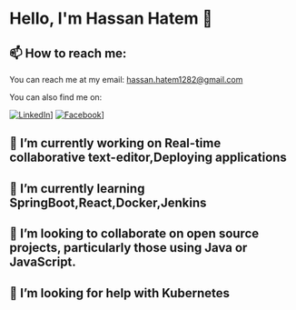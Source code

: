 # Hello, I'm Hassan Hatem 👋

## 📫 How to reach me:

You can reach me at my email: hassan.hatem1282@gmail.com

You can also find me on:

[![LinkedIn][linkedin-shield]][linkedin-url]]
[![Facebook][facebook-shield]][facebook-url]]

## 🔭 I’m currently working on Real-time collaborative text-editor,Deploying applications

## 🌱 I’m currently learning SpringBoot,React,Docker,Jenkins

## 👯 I’m looking to collaborate on open source projects, particularly those using Java or JavaScript.

## 🤔 I’m looking for help with Kubernetes


<!-- Links to your social media accounts -->

[linkedin-shield]: https://img.shields.io/badge/-LinkedIn-black.svg?style=flat-square&logo=linkedin&colorB=555
[linkedin-url]: (http://www.linkedin.com/in/hassan-hatem-a06799274)
[facebook-shield]: https://img.shields.io/badge/-Facebook-black.svg?style=flat-square&logo=facebook&colorB=555
[facebook-url]: https://www.facebook.com/hassan.hatem.374/
